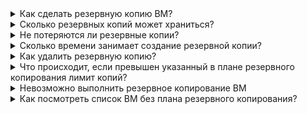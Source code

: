 <details>

<summary>Как сделать резервную копию ВМ?</summary>

Создать резервную копию ВМ можно [вручную](/ru/storage/backups/service-management/create-backup-copy) или [при помощи плана резервного копирования](/ru/storage/backups/service-management/create-backup-plan).

</details>

<details>

<summary>Сколько резервных копий может храниться?</summary>

Максимальное количество хранимых автоматических резервных копий — 200 штук. При достижении установленного лимита хранения старые резервные копии будут автоматически удаляться.

</details>

<details>

<summary>Не потеряются ли резервные копии?</summary>

Резервные копии хранятся в защищенном объектном хранилище, которое автоматически реплицируется для сохранения целостности данных.

Резервные копии не удаляются при сбоях оборудования или сервиса.

</details>

<details>

<summary>Сколько времени занимает создание резервной копии?</summary>

Время создания резервной копии зависит от объема данных на диске ВМ, для которой выполняется резервное копирование.

</details>

<details>

<summary>Как удалить резервную копию?</summary>

Удалить резервную копию можно в разделе **Cloud Backup → Резервное копирование**, подробнее в статье [Управление резервными копиями](/ru/storage/backups/service-management/manage-backup-copy#delete_backup_copy).

</details>

<details>

<summary>Что происходит, если превышен указанный в плане резервного копирования лимит копий?</summary>

Чтобы записывать новые копии, VK Cloud удаляет старые согласно [политике](../concepts/retention-policy) плана резервного копирования.

</details>

<details>

<summary>Невозможно выполнить резервное копирование ВМ</summary>

Например, отсутствует пункт меню или виртуальной машины нет в списке. Проблема может возникнуть, если в операционной системе ВМ нет гостевого агента QEMU (`qemu guest-agent`) — [установите его](https://pve.proxmox.com/wiki/Qemu-guest-agent).

После установки необходимо прописать на ВМ дополнительные метаданные — для этого [обратитесь в техническую поддержку](/ru/contacts). В некоторых случаях может потребоваться перезагрузка ВМ.

</details>

<details>

<summary>Как посмотреть список ВМ без плана резервного копирования?</summary>

[Используйте](/ru/computing/iaas/service-management/vm/vm-filter) фильтр **Бэкап** для поиска таких виртуальных машин.

</details>
